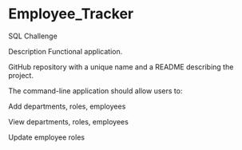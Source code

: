 # Employee_Tracker
SQL Challenge

Description
Functional application.

GitHub repository with a unique name and a README describing the project.

The command-line application should allow users to:

Add departments, roles, employees

View departments, roles, employees

Update employee roles